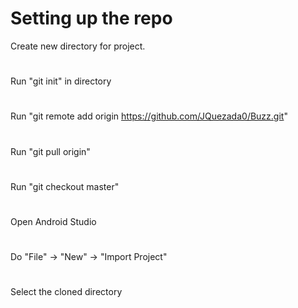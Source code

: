 # Setting up the repo

Create new directory for project.
#
Run "git init" in directory
#
Run "git remote add origin https://github.com/JQuezada0/Buzz.git"
#
Run "git pull origin"
#
Run "git checkout master"
#
Open Android Studio
#
Do "File" -> "New" -> "Import Project"
#
Select the cloned directory
